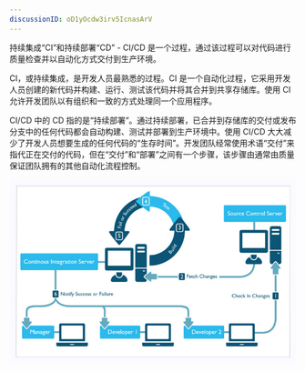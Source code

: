 ```yaml
---
discussionID: oD1yOcdw3irv5IcnasArV
---
```

持续集成“CI”和持续部署“CD” - CI/CD 是一个过程，通过该过程可以对代码进行质量检查并以自动化方式交付到生产环境。

CI，或持续集成，是开发人员最熟悉的过程。CI 是一个自动化过程，它采用开发人员创建的新代码并构建、运行、测试该代码并将其合并到共享存储库。使用 CI 允许开发团队以有组织和一致的方式处理同一个应用程序。



CI/CD 中的 CD 指的是“持续部署”。通过持续部署，已合并到存储库的交付或发布分支中的任何代码都会自动构建、测试并部署到生产环境中。使用 CI/CD 大大减少了开发人员想要生成的任何代码的“生存时间”。开发团队经常使用术语“交付”来指代正在交付的代码，但在“交付”和“部署”之间有一个步骤，该步骤由通常由质量保证团队拥有的其他自动化流程控制。

![Typical CI process](./images/0*Ibsu7Nvvd9gyhHxO.png)